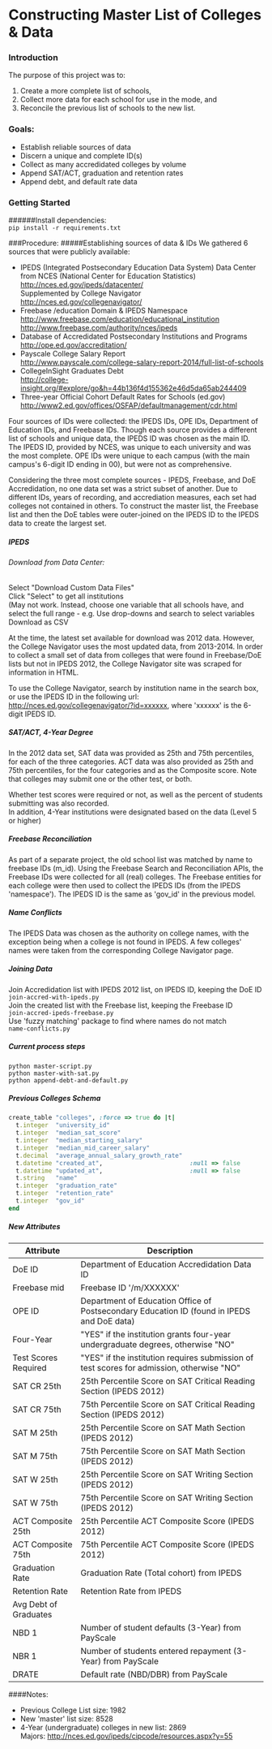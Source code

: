 Constructing Master List of Colleges & Data
=========================================

### Introduction
The purpose of this project was to:   
1) Create a more complete list of schools,  
2) Collect more data for each school for use in the mode, and  
3) Reconcile the previous list of schools to the new list.

### Goals:
* Establish reliable sources of data
* Discern a unique and complete ID(s)
* Collect as many accredidated colleges by volume 
* Append SAT/ACT, graduation and retention rates
* Append debt, and default rate data

### Getting Started
######Install dependencies:  
`pip install -r requirements.txt`

###Procedure:
#####Establishing sources of data & IDs
We gathered 6 sources that were publicly available:  
* IPEDS (Integrated Postsecondary Education Data System) Data Center from NCES (National Center for Education Statistics) 
http://nces.ed.gov/ipeds/datacenter/  
Supplemented by College Navigator  
http://nces.ed.gov/collegenavigator/  
* Freebase /education Domain & IPEDS Namespace  
http://www.freebase.com/education/educational_institution   
http://www.freebase.com/authority/nces/ipeds  
* Database of Accredidated Postsecondary Institutions and Programs  
http://ope.ed.gov/accreditation/  
* Payscale College Salary Report     
http://www.payscale.com/college-salary-report-2014/full-list-of-schools  
* CollegeInSight Graduates Debt  
http://college-insight.org/#explore/go&h=44b136f4d155362e46d5da65ab244409
* Three-year Official Cohort Default Rates for Schools (ed.gov)  
http://www2.ed.gov/offices/OSFAP/defaultmanagement/cdr.html

Four sources of IDs were collected: the IPEDS IDs, OPE IDs, Department of Education IDs, and Freebase IDs. Though each source provides a different list of schools and unique data, the IPEDS ID was chosen as the main ID. The IPEDS ID, provided by NCES, was unique to each university and was the most complete. OPE IDs were unique to each campus (with the main campus's 6-digit ID ending in 00), but were not as comprehensive. 

Considering the three most complete sources - IPEDS, Freebase, and DoE Accredidation, no one data set was a strict subset of another. Due to different IDs, years of recording, and accrediation measures, each set had colleges not contained in others. To construct the master list, the Freebase list and then the DoE tables were outer-joined on the IPEDS ID to the IPEDS data to create the largest set.

##### IPEDS
###### Download from Data Center:   
Select "Download Custom Data Files"   
Click "Select" to get all institutions   
(May not work. Instead, choose one variable that all schools have, and select the full range - e.g. 
Use drop-downs and search to select variables   
Download as CSV   

At the time, the latest set available for download was 2012 data. However, the College Navigator uses the most updated data, from 2013-2014. In order to collect a small set of data from colleges that were found in Freebase/DoE lists but not in IPEDS 2012, the College Navigator site was scraped for information in HTML.

To use the College Navigator, search by institution name in the search box, or use the IPEDS ID in the following url: http://nces.ed.gov/collegenavigator/?id=xxxxxx, where 'xxxxxx' is the 6-digit IPEDS ID.

##### SAT/ACT, 4-Year Degree
In the 2012 data set, SAT data was provided as 25th and 75th percentiles, for each of the three categories. ACT data was also provided as 25th and 75th percentiles, for the four categories and as the Composite score. Note that colleges may submit one or the other test, or both.  

Whether test scores were required or not, as well as the percent of students submitting was also recorded.   
In addition, 4-Year institutions were designated based on the data (Level 5 or higher)

##### Freebase Reconciliation
As part of a separate project, the old school list was matched by name to freebase IDs (m\_id). Using the Freebase Search and Reconciliation APIs, the Freebase IDs were collected for all (real) colleges. The Freebase entities for each college were then used to collect the IPEDS IDs (from the IPEDS 'namespace'). The IPEDS ID is the same as 'gov\_id' in the previous model.

##### Name Conflicts
The IPEDS Data was chosen as the authority on college names, with the exception being when a college is not found in IPEDS. A few colleges' names were taken from the corresponding College Navigator page. 

##### Joining Data

Join Accredidation list with IPEDS 2012 list, on IPEDS ID, keeping the DoE ID  
`join-accred-with-ipeds.py`  
Join the created list with the Freebase list, keeping the Freebase ID   
`join-accred-ipeds-freebase.py`    
Use 'fuzzy matching' package to find where names do not match   
`name-conflicts.py`   

##### Current process steps
`python master-script.py`  
`python master-with-sat.py`  
`python append-debt-and-default.py`   

##### Previous Colleges Schema
```ruby
create_table "colleges", :force => true do |t|
  t.integer  "university_id"
  t.integer  "median_sat_score"
  t.integer  "median_starting_salary"
  t.integer  "median_mid_career_salary"
  t.decimal  "average_annual_salary_growth_rate"
  t.datetime "created_at",                        :null => false
  t.datetime "updated_at",                        :null => false
  t.string   "name"
  t.integer  "graduation_rate"
  t.integer  "retention_rate"
  t.integer  "gov_id"
end
```

##### New Attributes
Attribute | Description
------------- | -------------
DoE ID     | Department of Education Accredidation Data ID
Freebase mid | Freebase ID '/m/XXXXXX'
OPE ID    | Department of Education Office of Postsecondary Education ID (found in IPEDS and DoE data)
Four-Year | "YES" if the institution grants four-year undergraduate degrees, otherwise "NO"
Test Scores Required | "YES" if the institution requires submission of test scores for admission, otherwise "NO"
SAT CR 25th | 25th Percentile Score on SAT Critical Reading Section (IPEDS 2012)
SAT CR 75th	| 75th Percentile Score on SAT Critical Reading Section (IPEDS 2012)
SAT M 25th	| 25th Percentile Score on SAT Math Section (IPEDS 2012)
SAT M 75th	| 75th Percentile Score on SAT Math Section (IPEDS 2012)
SAT W 25th	| 25th Percentile Score on SAT Writing Section (IPEDS 2012)
SAT W 75th	| 75th Percentile Score on SAT Writing Section (IPEDS 2012)
ACT Composite 25th	| 25th Percentile ACT Composite Score (IPEDS 2012)
ACT Composite 75th	| 75th Percentile ACT Composite Score (IPEDS 2012)
Graduation Rate	| Graduation Rate (Total cohort) from IPEDS
Retention Rate	| Retention Rate from IPEDS
Avg Debt of Graduates	|
NBD 1	| Number of student defaults (3-Year) from PayScale
NBR 1	| Number of students entered repayment (3-Year) from PayScale
DRATE | Default rate (NBD/DBR) from PayScale

####Notes:
* Previous College List size: 1982
* New 'master' list size: 8528  
* 4-Year (undergraduate) colleges in new list: 2869  
Majors: http://nces.ed.gov/ipeds/cipcode/resources.aspx?y=55
